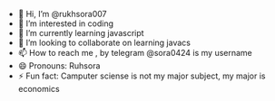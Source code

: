 - 👋 Hi, I’m @rukhsora007
- 👀 I’m interested in coding
- 🌱 I’m currently learning javascript 
- 💞️ I’m looking to collaborate on learning javacs
- 📫 How to reach me , by telegram @sora0424 is my username
- 😄 Pronouns: Ruhsora
- ⚡ Fun fact: Camputer sciense is not my major subject, my major is economics

<!---
rukhsora007/rukhsora007 is a ✨ special ✨ repository because its `README.md` (this file) appears on your GitHub profile.
You can click the Preview link to take a look at your changes.
--->
